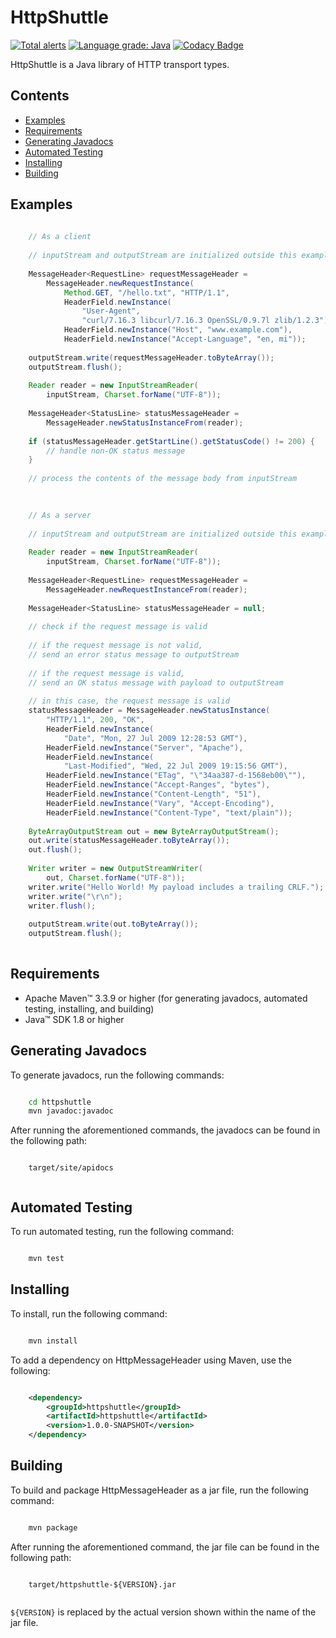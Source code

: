 # HttpShuttle

[![Total alerts](https://img.shields.io/lgtm/alerts/g/jh3nd3rs0n/httpshuttle.svg?logo=lgtm&logoWidth=18)](https://lgtm.com/projects/g/jh3nd3rs0n/httpshuttle/alerts/) [![Language grade: Java](https://img.shields.io/lgtm/grade/java/g/jh3nd3rs0n/httpshuttle.svg?logo=lgtm&logoWidth=18)](https://lgtm.com/projects/g/jh3nd3rs0n/httpshuttle/context:java) [![Codacy Badge](https://app.codacy.com/project/badge/Grade/2ee3f3d4617f4ac989dd7cc21bc7e6fe)](https://www.codacy.com/gh/jh3nd3rs0n/httpshuttle/dashboard?utm_source=github.com&amp;utm_medium=referral&amp;utm_content=jh3nd3rs0n/httpshuttle&amp;utm_campaign=Badge_Grade)

HttpShuttle is a Java library of HTTP transport types.

## Contents

-   [Examples](#examples)
-   [Requirements](#requirements)
-   [Generating Javadocs](#generating-javadocs)
-   [Automated Testing](#automated-testing)
-   [Installing](#installing)
-   [Building](#building)

## Examples

```java
    
    // As a client
    
    // inputStream and outputStream are initialized outside this example    
    
    MessageHeader<RequestLine> requestMessageHeader = 
        MessageHeader.newRequestInstance(
            Method.GET, "/hello.txt", "HTTP/1.1", 
            HeaderField.newInstance(
                "User-Agent", 
                "curl/7.16.3 libcurl/7.16.3 OpenSSL/0.9.7l zlib/1.2.3"),
            HeaderField.newInstance("Host", "www.example.com"),
            HeaderField.newInstance("Accept-Language", "en, mi"));
    
    outputStream.write(requestMessageHeader.toByteArray());
    outputStream.flush();
    
    Reader reader = new InputStreamReader(
        inputStream, Charset.forName("UTF-8"));
    
    MessageHeader<StatusLine> statusMessageHeader = 
        MessageHeader.newStatusInstanceFrom(reader);
    
    if (statusMessageHeader.getStartLine().getStatusCode() != 200) {
        // handle non-OK status message
    }
    
    // process the contents of the message body from inputStream
    
```

```java
    
    // As a server
    
    // inputStream and outputStream are initialized outside this example
    
    Reader reader = new InputStreamReader(
        inputStream, Charset.forName("UTF-8"));
    
    MessageHeader<RequestLine> requestMessageHeader = 
        MessageHeader.newRequestInstanceFrom(reader);
    
    MessageHeader<StatusLine> statusMessageHeader = null;
    
    // check if the request message is valid
    
    // if the request message is not valid, 
    // send an error status message to outputStream
    
    // if the request message is valid, 
    // send an OK status message with payload to outputStream
        
    // in this case, the request message is valid
    statusMessageHeader = MessageHeader.newStatusInstance(
        "HTTP/1.1", 200, "OK", 
        HeaderField.newInstance(
            "Date", "Mon, 27 Jul 2009 12:28:53 GMT"),
        HeaderField.newInstance("Server", "Apache"),
        HeaderField.newInstance(
            "Last-Modified", "Wed, 22 Jul 2009 19:15:56 GMT"),
        HeaderField.newInstance("ETag", "\"34aa387-d-1568eb00\""),
        HeaderField.newInstance("Accept-Ranges", "bytes"),
        HeaderField.newInstance("Content-Length", "51"),
        HeaderField.newInstance("Vary", "Accept-Encoding"),
        HeaderField.newInstance("Content-Type", "text/plain"));
    
    ByteArrayOutputStream out = new ByteArrayOutputStream();
    out.write(statusMessageHeader.toByteArray());
    out.flush();
    
    Writer writer = new OutputStreamWriter(
        out, Charset.forName("UTF-8"));
    writer.write("Hello World! My payload includes a trailing CRLF.");
    writer.write("\r\n");
    writer.flush();
    
    outputStream.write(out.toByteArray());
    outputStream.flush();
    
```

## Requirements

-   Apache Maven&#8482; 3.3.9 or higher (for generating javadocs, automated testing, installing, and building) 
-   Java&#8482; SDK 1.8 or higher

## Generating Javadocs

To generate javadocs, run the following commands:

```bash

    cd httpshuttle
    mvn javadoc:javadoc

```

After running the aforementioned commands, the javadocs can be found in the following path:

```text
    
    target/site/apidocs
    
```

## Automated Testing

To run automated testing, run the following command:

```bash

    mvn test

```

## Installing

To install, run the following command:

```bash

    mvn install

```

To add a dependency on HttpMessageHeader using Maven, use the following:

```xml

    <dependency>
    	<groupId>httpshuttle</groupId>
    	<artifactId>httpshuttle</artifactId>
    	<version>1.0.0-SNAPSHOT</version>
    </dependency>

```

## Building

To build and package HttpMessageHeader as a jar file, run the following command:

```bash

    mvn package

```

After running the aforementioned command, the jar file can be found in the following path:

```text
    
    target/httpshuttle-${VERSION}.jar
    
```

`${VERSION}` is replaced by the actual version shown within the name of the jar file.
